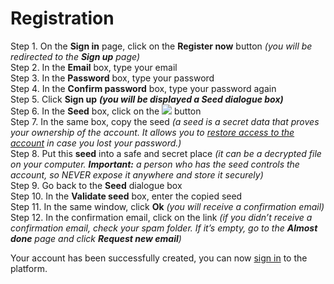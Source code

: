# Registration

Step 1. On the **Sign in** page, click on the **Register now** button _\(you will be redirected to the **Sign up** page\)_  
Step 2. In the **Email** box, type your email  
Step 3. In the **Password** box, type your password  
Step 4. In the **Confirm password** box, type your password again  
Step 5. Click **Sign up** _**\(you will be displayed a Seed dialogue box\)**_  
Step 6. In the **Seed** box, click on the [![](https://cryptofund.software/resources/wp-content/uploads/2018/09/image2-1.png)](https://cryptofund.software/resources/wp-content/uploads/2018/09/image2-1.png) button  
Step 7. In the same box, copy the seed _\(a seed is a secret data that proves your ownership of the account. It allows you to_ [_restore access to the account_](https://cryptofund.software/resources/product-guide/end-users/account-recovery/) _in case you lost your password.\)_  
Step 8. Put this **seed** into a safe and secret place _\(it can be a decrypted file on your computer. **Important:** a person who has the seed controls the account, so NEVER expose it anywhere and store it securely\)_  
Step 9. Go back to the **Seed** dialogue box  
Step 10. In the **Validate seed** box, enter the copied seed  
Step 11. In the same window, click **Ok** _\(you will receive a confirmation email\)_  
Step 12. In the confirmation email, click on the link _\(if you didn’t receive a confirmation email, check your spam folder. If it’s empty, go to the **Almost done** page and click **Request new email**\)_

Your account has been successfully created, you can now [sign in](https://cryptofund.software/resources/product-guide/end-users/user-account/sign-in-out/) to the platform.

